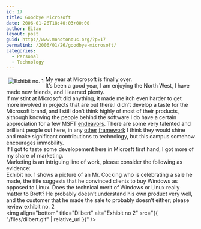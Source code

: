 ```yaml
---
id: 17
title: Goodbye Microsoft
date: 2006-01-26T18:40:03+00:00
author: Eitan
layout: post
guid: http://www.monotonous.org/?p=17
permalink: /2006/01/26/goodbye-microsoft/
categories:
  - Personal
  - Technology
---
```

[<img border="0" align="left" style="margin:5px;float:left;" alt="Exhibit no. 1" title="Exhibit no. 1" src="http://static.flickr.com/29/91571655_d97553138a_m.jpg" />](http://flickr.com/photos/mostlypictures/91571655/)My year at Microsoft is finally over.  
It&#8217;s been a good year, I am enjoying the North West, I have made new friends, and I learned plenty.  
If my stint at Microsoft did anything, it made me itch even harder to get more involved in projects that are out there.I didn&#8217;t develop a taste for the Microsoft brand, and I still don&#8217;t think highly of most of their products, although knowing the people behind the software I do have a certain appreciation for a few MSFT [endeavors](http://local.live.com). There are some very talented and brilliant people out here, in any [other](http://google.com) [framework](http://www.fsf.org) I think they would shine and make significant contributions to technology, but this campus somehow encourages immobility.  
If I got to taste some developement here in Microsft first hand, I got more of my share of marketing.  
Marketing is an intriguing line of work, please consider the following as evidence:  
Exhibit no. 1 shows a picture of an Mr. Cocking who is celebrating a sale he made, the title suggests that he convinced clients to buy Windows as opposed to Linux. Does the technical merit of Windows or Linux really matter to Brett? He probably doesn&#8217;t understand his own product very well, and the customer that he made the sale to probably doesn&#8217;t either; please review exhibit no. 2  
<img align="bottom" title="Dilbert" alt="Exhibit no 2" src="{{ "/files/dilbert.gif" | relative_url }}" />